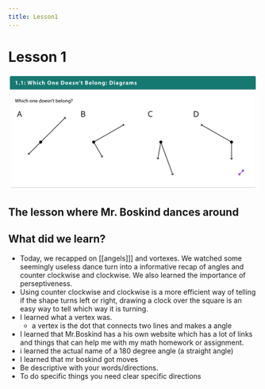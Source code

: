 ```yaml
---
title: Lesson1
---
```

# Lesson 1
![](/Unit1/attatchments/Pasted%20image%2020210725124729.png)


## The lesson where Mr. Boskind dances around

## What did we learn?
- Today, we recapped on [[angels]]] and vortexes. We watched some seemingly useless dance turn into a informative recap of angles and counter clockwise and clockwise. We also learned the importance of perseptiveness.
- Using counter clockwise and clockwise is a more efficient way of telling if the shape turns left or right, drawing a clock over the square is an easy way to tell which way it is turning.
- I learned what a vertex was.
	- a vertex is the dot that connects two lines and makes a angle
- I learned that Mr.Boskind has a his own website which has a lot of links and things that can help me with my math homework or assignment.
- i learned the actual name of a 180 degree angle (a straight angle)
- I learned that mr boskind got moves
- Be descriptive with your words/directions.
- To do specific things you need clear specific directions
